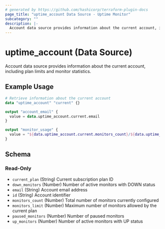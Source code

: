 ```yaml
---
# generated by https://github.com/hashicorp/terraform-plugin-docs
page_title: "uptime_account Data Source - Uptime Monitor"
subcategory: ""
description: |-
  Account data source provides information about the current account, including plan limits and monitor statistics.
---
```


# uptime_account (Data Source)

Account data source provides information about the current account, including plan limits and monitor statistics.

## Example Usage

```terraform
# Retrieve information about the current account
data "uptime_account" "current" {}

output "account_email" {
  value = data.uptime_account.current.email
}

output "monitor_usage" {
  value = "${data.uptime_account.current.monitors_count}/${data.uptime_account.current.monitors_limit} monitors used"
}
```

<!-- schema generated by tfplugindocs -->
## Schema

### Read-Only

- `current_plan` (String) Current subscription plan ID
- `down_monitors` (Number) Number of active monitors with DOWN status
- `email` (String) Account email address
- `id` (String) Account identifier
- `monitors_count` (Number) Total number of monitors currently configured
- `monitors_limit` (Number) Maximum number of monitors allowed by the current plan
- `paused_monitors` (Number) Number of paused monitors
- `up_monitors` (Number) Number of active monitors with UP status
